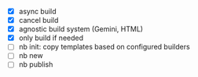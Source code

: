 - [x] async build
- [x] cancel build
- [x] agnostic build system (Gemini, HTML)
- [x] only build if needed
- [ ] nb init: copy templates based on configured builders
- [ ] nb new
- [ ] nb publish
